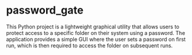 # password_gate
This Python project is a lightweight graphical utility that allows users to protect access to a specific folder on their system using a password. The application provides a simple GUI where the user sets a password on first run, which is then required to access the folder on subsequent runs.
